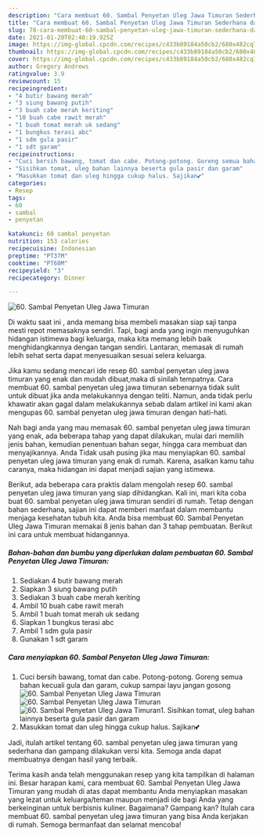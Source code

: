 ```yaml
---
description: "Cara membuat 60. Sambal Penyetan Uleg Jawa Timuran Sederhana dan Mudah Dibuat"
title: "Cara membuat 60. Sambal Penyetan Uleg Jawa Timuran Sederhana dan Mudah Dibuat"
slug: 78-cara-membuat-60-sambal-penyetan-uleg-jawa-timuran-sederhana-dan-mudah-dibuat
date: 2021-01-20T02:40:19.925Z
image: https://img-global.cpcdn.com/recipes/c433b89184a50cb2/680x482cq70/60-sambal-penyetan-uleg-jawa-timuran-foto-resep-utama.jpg
thumbnail: https://img-global.cpcdn.com/recipes/c433b89184a50cb2/680x482cq70/60-sambal-penyetan-uleg-jawa-timuran-foto-resep-utama.jpg
cover: https://img-global.cpcdn.com/recipes/c433b89184a50cb2/680x482cq70/60-sambal-penyetan-uleg-jawa-timuran-foto-resep-utama.jpg
author: Gregory Andrews
ratingvalue: 3.9
reviewcount: 15
recipeingredient:
- "4 butir bawang merah"
- "3 siung bawang putih"
- "3 buah cabe merah keriting"
- "10 buah cabe rawit merah"
- "1 buah tomat merah uk sedang"
- "1 bungkus terasi abc"
- "1 sdm gula pasir"
- "1 sdt garam"
recipeinstructions:
- "Cuci bersih bawang, tomat dan cabe. Potong-potong. Goreng semua bahan kecuali gula dan garam, cukup sampai layu jangan gosong"
- "Sisihkan tomat, uleg bahan lainnya beserta gula pasir dan garam"
- "Masukkan tomat dan uleg hingga cukup halus. Sajikan💕"
categories:
- Resep
tags:
- 60
- sambal
- penyetan

katakunci: 60 sambal penyetan 
nutrition: 153 calories
recipecuisine: Indonesian
preptime: "PT37M"
cooktime: "PT60M"
recipeyield: "3"
recipecategory: Dinner

---
```



![60. Sambal Penyetan Uleg Jawa Timuran](https://img-global.cpcdn.com/recipes/c433b89184a50cb2/680x482cq70/60-sambal-penyetan-uleg-jawa-timuran-foto-resep-utama.jpg)

Di waktu  saat ini , anda memang bisa membeli masakan siap saji tanpa mesti repot memasaknya sendiri. Tapi, bagi anda yang ingin menyuguhkan hidangan istimewa bagi keluarga, maka kita memang lebih baik menghidangkannya dengan tangan sendiri. Lantaran, memasak di rumah lebih sehat serta dapat menyesuaikan sesuai selera keluarga.

Jika kamu sedang mencari ide resep 60. sambal penyetan uleg jawa timuran yang enak dan mudah dibuat,maka di sinilah tempatnya. Cara membuat 60. sambal penyetan uleg jawa timuran  sebenarnya tidak sulit untuk dibuat jika anda melakukannya dengan teliti. Namun, anda tidak perlu khawatir akan gagal dalam melakukannya 
sebab dalam artikel ini kami akan mengupas 60. sambal penyetan uleg jawa timuran dengan hati-hati.  



Nah bagi anda yang mau memasak 60. sambal penyetan uleg jawa timuran yang enak, ada beberapa tahap yang dapat dilakukan, mulai dari memilih jenis bahan, kemudian penentuan bahan segar, hingga cara membuat dan menyajikannya. Anda Tidak usah pusing jika mau menyiapkan 60. sambal penyetan uleg jawa timuran yang enak di rumah. Karena, asalkan kamu  tahu caranya, maka hidangan ini dapat menjadi sajian yang istimewa.

Berikut, ada beberapa cara praktis  dalam mengolah resep 60. sambal penyetan uleg jawa timuran yang siap dihidangkan. Kali ini, mari kita coba buat 60. sambal penyetan uleg jawa timuran sendiri di rumah. Tetap dengan bahan sederhana, sajian ini dapat memberi manfaat dalam membantu menjaga kesehatan tubuh kita. Anda bisa membuat 60. Sambal Penyetan Uleg Jawa Timuran memakai 8 jenis bahan dan 3 tahap pembuatan. Berikut ini cara untuk membuat hidangannya.

<!--inarticleads1-->

##### Bahan-bahan dan bumbu yang diperlukan dalam pembuatan 60. Sambal Penyetan Uleg Jawa Timuran:

1. Sediakan 4 butir bawang merah
1. Siapkan 3 siung bawang putih
1. Sediakan 3 buah cabe merah keriting
1. Ambil 10 buah cabe rawit merah
1. Ambil 1 buah tomat merah uk sedang
1. Siapkan 1 bungkus terasi abc
1. Ambil 1 sdm gula pasir
1. Gunakan 1 sdt garam




<!--inarticleads2-->

##### Cara menyiapkan 60. Sambal Penyetan Uleg Jawa Timuran:

1. Cuci bersih bawang, tomat dan cabe. Potong-potong. Goreng semua bahan kecuali gula dan garam, cukup sampai layu jangan gosong
<img src="https://img-global.cpcdn.com/steps/f0472eccecade244/160x128cq70/60-sambal-penyetan-uleg-jawa-timuran-langkah-memasak-1-foto.jpg" alt="60. Sambal Penyetan Uleg Jawa Timuran"><img src="https://img-global.cpcdn.com/steps/6a95d406abd07fc5/160x128cq70/60-sambal-penyetan-uleg-jawa-timuran-langkah-memasak-1-foto.jpg" alt="60. Sambal Penyetan Uleg Jawa Timuran"><img src="https://img-global.cpcdn.com/steps/cfce52dc54361d37/160x128cq70/60-sambal-penyetan-uleg-jawa-timuran-langkah-memasak-1-foto.jpg" alt="60. Sambal Penyetan Uleg Jawa Timuran">1. Sisihkan tomat, uleg bahan lainnya beserta gula pasir dan garam
1. Masukkan tomat dan uleg hingga cukup halus. Sajikan💕




Jadi, itulah artikel tentang  60. sambal penyetan uleg jawa timuran  yang sederhana dan gampang dilakukan versi kita. Semoga anda dapat membuatnya dengan hasil yang terbaik. 

Terima kasih anda telah menggunakan resep yang kita tampilkan di halaman ini. Besar harapan kami, cara membuat  60. Sambal Penyetan Uleg Jawa Timuran yang mudah di atas dapat membantu Anda menyiapkan masakan yang lezat untuk keluarga/teman maupun menjadi ide bagi Anda yang berkeinginan untuk berbisnis kuliner. Bagaimana? Gampang kan? Itulah cara membuat 60. sambal penyetan uleg jawa timuran yang bisa Anda kerjakan di rumah. Semoga bermanfaat dan selamat mencoba!

